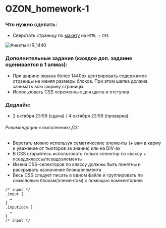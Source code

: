 # OZON_homework-1


### Что нужно сделать:
* Сверстать страницу по [макету](https://www.figma.com/file/OLPVfbWHFpdbfX7OKgu0QG/Untitled?node-id=1%3A5419) на `HTML` + `CSS`



![Анкеты-HR_1440](https://user-images.githubusercontent.com/58878188/195977325-cfe1b164-fdbc-4170-b57a-ea016f1e0172.png)


### Дополнительные задания (каждое доп. задание оценивается в 1 алмаз):
* При ширине экрана более 1440px центрировать содержимое страницы не меняя размеры блоков. При этом шапка должна занимать всю ширину страницы.
* Использовать CSS переменные для цвета и отступов

### Дедлайн:
* 2 октября 23:59 (сдача) / 4 октября 23:59 (проверка).

###### Рекомендации к выполнению ДЗ:
* Верстать можно используя сематические элементы (+ вам в карму и уважение от тьюторов за знание) или на DIV-ах
* В CSS старайтесь использовать только селектор по классу + псевдоклассы/псевдоэлементы
* Имена CSS-селекторов по классу должны быть понятны и раскрывать назначение блока/элемента
* Весь CSS следует писать в одном файле и группировать по смысловым блокам(элементам) с помощью комментариев
```
/* input */
.input {
  …
}
.inputIcon {
  …
}
/* input */
```
